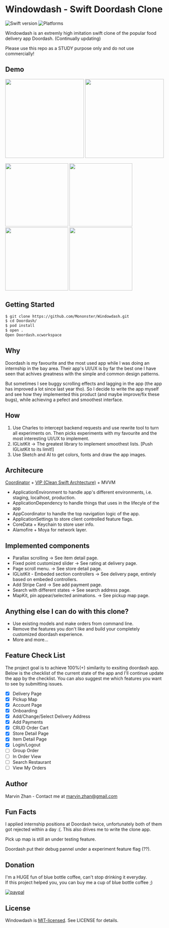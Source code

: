 # Windowdash - Swift Doordash Clone
![Swift version](https://img.shields.io/badge/swift-5.0-orange.svg)
![Platforms](https://img.shields.io/badge/platforms-iOS%20-lightgrey.svg)

Windowdash is an extremly high imitation swift clone of the popular food delivery app Doordash. (Continually updating)

Please use this repo as a STUDY purpose only and do not use commercially! 

## Demo

<img src=https://media.giphy.com/media/d8tprMnunZi2QEXedZ/giphy.gif width="250"> <img src=https://media.giphy.com/media/KbeKvWft1z6sN4ick0/giphy.gif width="250">

<img src=https://mononster.github.io/doordash_demo/11.png width="200"> <img src=https://mononster.github.io/doordash_demo/13.png width="200"> <img src=https://mononster.github.io/doordash_demo/12.png width="200"> <img src=https://mononster.github.io/doordash_demo/14.png width="200">

## Getting Started

```bash
$ git clone https://github.com/Mononster/Windowdash.git
$ cd Doordash/
$ pod install
$ open .
Open Doordash.xcworkspace
```

## Why

Doordash is my favourite and the most used app while I was doing an internship in the bay area. Their app's UI/UX is by far the best one I have seen that achives greatness with the simple and common design patterns.  

But sometimes I see buggy scrolling effects and lagging in the app (the app has improved a lot since last year tho). 
So I decide to write the app myself and see how they implemented this product (and maybe improve/fix these bugs), while achieving a pefect and smoothest interface.  


## How

1. Use Charles to intercept backend requests and use rewrite tool to turn all experiments on. Then picks experiments with my favourite and the most interesting UI/UX to implement.
2. IGListKit -> The greatest library to implement smoothest lists. [Push IGListKit to its limit!]
3. Use Sketch and AI to get colors, fonts and draw the app images. 

## Architecure 

[Coordinator](http://khanlou.com/2015/10/coordinators-redux/) + [VIP (Clean Swift Archtecture)](https://hackernoon.com/introducing-clean-swift-architecture-vip-770a639ad7bf) + MVVM

* ApplicationEnvironment to handle app's different environments, i.e. staging, localhost, production.
* ApplicationDependency to handle things that uses in the lifecyle of the app
* AppCoordinator to handle the top navigation logic of the app.
* ApplicationSettings to store client controlled feature flags.
* CoreData + Keychain to store user info.
* Alamofire + Moya for network layer.

## Implemented components

* Parallax scrolling -> See item detail page.
* Fixed point customized slider -> See rating at delivery page.
* Page scroll menu. -> See store detail page.
* IGListKit - Embeded section controllers -> See delivery page, entirely based on embeded controllers.
* Add Stripe Card -> See add payment page.
* Search with different states -> See search address page.
* MapKit, pin appear/selected animations. -> See pickup map page.

## Anything else I can do with this clone?

* Use existing models and make orders from command line.
* Remove the features you don't like and build your completely customized doordash experience.
* More and more...

## Feature Check List
The project goal is to achieve 100%(+) similarity to exsiting doordash app. Below is the checklist of the current state of the app and I'll continue update the app by the checklist. You can also suggest me which features you want to see by submitting issues.

- [x] Delivery Page
- [x] Pickup Map
- [x] Account Page
- [x] Onboarding
- [x] Add/Change/Select Delivery Address
- [x] Add Payments
- [x] CRUD Order Cart 
- [x] Store Detail Page
- [x] Item Detail Page
- [x] Login/Logout
- [ ] Group Order
- [ ] In Order View
- [ ] Search Restaurant
- [ ] View My Orders

## Author

Marvin Zhan - Contact me at <marvin.zhan@gmail.com>  


## Fun Facts

I applied internship positions at Doordash twice,  unfortunately both of them got rejected within a day :(. This also drives me to write the clone app.

Pick up map is still an under testing feature. 

Doordash put their debug pannel under a experiment feature flag (??).

## Donation
I'm a HUGE fun of blue bottle coffee, can't stop drinking it everyday.  
If this project helped you, you can buy me a cup of blue bottle coffee ;) 

[![paypal](https://www.paypalobjects.com/en_US/i/btn/btn_donateCC_LG.gif)](https://www.paypal.com/cgi-bin/webscr?cmd=_donations&business=marvin.zhan%40gmail.com&currency_code=USD&source=url)


## License

Windowdash is [MIT-licensed](https://opensource.org/licenses/MIT). See LICENSE for details.

